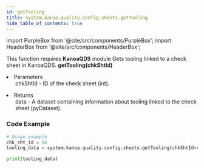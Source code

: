 ```yaml
---
id: getTooling
title: system.kanoa.quality.config.sheets.getTooling
hide_table_of_contents: true
---
```


import PurpleBox from '@site/src/components/PurpleBox';
import HeaderBox from '@site/src/components/HeaderBox';

<PurpleBox>This function requires <b>KanoaQDS</b> module</PurpleBox>
<HeaderBox header="Description">Gets tooling linked to a check sheet in KanoaQDS.</HeaderBox>
<HeaderBox header="Syntax">
    <b>getTooling(chkShtId)</b>
    <li> Parameters <br />
        <ul>chkShtId - ID of the check sheet (int).</ul>
    </li>
    <li> Returns <br />
        <ul>data - A dataset containing information about tooling linked to the check sheet (pyDataset).</ul>
    </li>
</HeaderBox>

### Code Example
```python
# Usage example
chk_sht_id = 56
tooling_data = system.kanoa.quality.config.sheets.getTooling(chkShtId=chk_sht_id)

print(tooling_data)